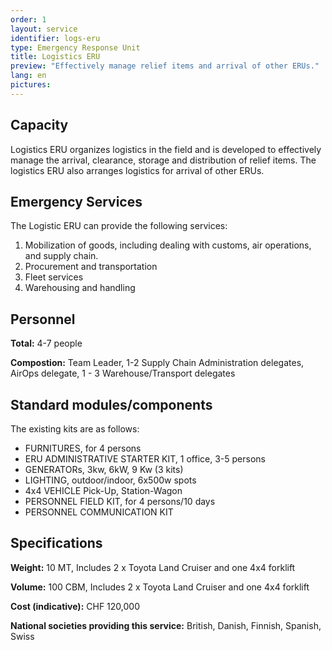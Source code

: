```yaml
---
order: 1
layout: service
identifier: logs-eru
type: Emergency Response Unit
title: Logistics ERU
preview: "Effectively manage relief items and arrival of other ERUs."
lang: en
pictures:
---
```


## Capacity

Logistics ERU organizes logistics in the field and is developed to effectively manage the arrival, clearance, storage and distribution of relief items. The logistics ERU also arranges logistics for arrival of other ERUs.

## Emergency Services

The Logistic ERU can provide the following services: 

1. Mobilization of goods, including dealing with customs, air operations, and supply chain.
2. Procurement and transportation
3. Fleet services
4. Warehousing and handling

## Personnel

**Total:** 4-7 people

**Compostion:** Team Leader, 1-2 Supply Chain Administration delegates, AirOps delegate, 1 - 3 Warehouse/Transport delegates

## Standard modules/components

The existing kits are as follows: 
 
- FURNITURES, for 4 persons
- ERU ADMINISTRATIVE STARTER KIT, 1 office, 3-5 persons
- GENERATORs, 3kw, 6kW, 9 Kw (3 kits) 
- LIGHTING, outdoor/indoor, 6x500w spots
- 4x4 VEHICLE Pick-Up, Station-Wagon 
- PERSONNEL FIELD KIT, for 4 persons/10 days
- PERSONNEL COMMUNICATION KIT

## Specifications

**Weight:** 10 MT, Includes 2 x Toyota Land Cruiser and one 4x4 forklift

**Volume:** 100 CBM, Includes 2 x Toyota Land Cruiser and one 4x4 forklift

**Cost (indicative):** CHF 120,000

**National societies providing this service:** British, Danish, Finnish, Spanish, Swiss
